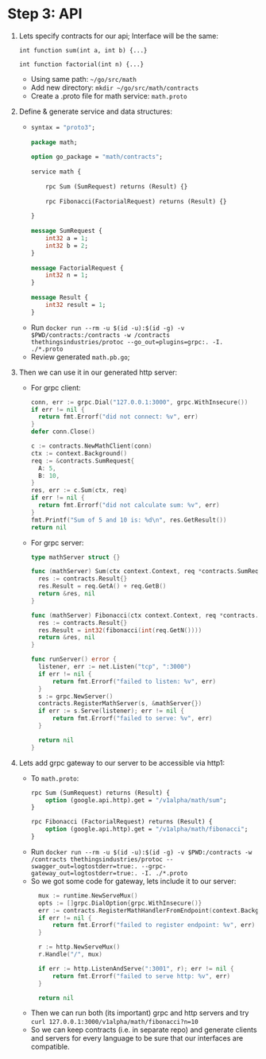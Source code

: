 # Step 3: API

1. Lets specify contracts for our api; Interface will be the same:
    ```
    int function sum(int a, int b) {...}
    
    int function factorial(int n) {...}
    ```  
    - Using same path: `~/go/src/math`
    - Add new directory: `mkdir ~/go/src/math/contracts`
    - Create a .proto file for math service: `math.proto`
2. Define & generate service and data structures:
    - ```proto
      syntax = "proto3";
    
      package math;
    
      option go_package = "math/contracts";
    
      service math {
    
          rpc Sum (SumRequest) returns (Result) {}
    
          rpc Fibonacci(FactorialRequest) returns (Result) {}
    
      }
    
      message SumRequest {
          int32 a = 1;
          int32 b = 2;
      }
    
      message FactorialRequest {
          int32 n = 1;
      }
    
      message Result {
          int32 result = 1;
      }

      ```
    - Run `docker run --rm -u $(id -u):$(id -g) -v $PWD/contracts:/contracts -w /contracts thethingsindustries/protoc --go_out=plugins=grpc:. -I. ./*.proto`
    - Review generated `math.pb.go`;
    
3. Then we can use it in our generated http server:
    - For grpc client:
      ```go
      conn, err := grpc.Dial("127.0.0.1:3000", grpc.WithInsecure())
      if err != nil {
      	return fmt.Errorf("did not connect: %v", err)
      }
      defer conn.Close()
      
      c := contracts.NewMathClient(conn)
      ctx := context.Background()
      req := &contracts.SumRequest{
      	A: 5,
      	B: 10,
      }
      res, err := c.Sum(ctx, req)
      if err != nil {
      	return fmt.Errorf("did not calculate sum: %v", err)
      }
      fmt.Printf("Sum of 5 and 10 is: %d\n", res.GetResult())
      return nil
      ```
    - For grpc server:
      ```go
      type mathServer struct {}
      
      func (mathServer) Sum(ctx context.Context, req *contracts.SumRequest) (*contracts.Result, error) {
      	res := contracts.Result{}
      	res.Result = req.GetA() + req.GetB()
      	return &res, nil
      }
      
      func (mathServer) Fibonacci(ctx context.Context, req *contracts.FactorialRequest) (*contracts.Result, error) {
      	res := contracts.Result{}
      	res.Result = int32(fibonacci(int(req.GetN())))
      	return &res, nil
      }
      
      func runServer() error {
      	listener, err := net.Listen("tcp", ":3000")
      	if err != nil {
      		return fmt.Errorf("failed to listen: %v", err)
      	}
      	s := grpc.NewServer()
      	contracts.RegisterMathServer(s, &mathServer{})
      	if err := s.Serve(listener); err != nil {
      		return fmt.Errorf("failed to serve: %v", err)
      	}
      
      	return nil
      }
      ```
      
4. Lets add grpc gateway to our server to be accessible via http1:
    - To `math.proto`:
      ```proto
      rpc Sum (SumRequest) returns (Result) {
          option (google.api.http).get = "/v1alpha/math/sum";
      }
      
      rpc Fibonacci (FactorialRequest) returns (Result) {
          option (google.api.http).get = "/v1alpha/math/fibonacci";
      }
      ```
    - Run `docker run --rm -u $(id -u):$(id -g) -v $PWD:/contracts -w /contracts thethingsindustries/protoc --swagger_out=logtostderr=true:. --grpc-gateway_out=logtostderr=true:. -I. ./*.proto`
    - So we got some code for gateway, lets include it to our server:
      ```go
      	mux := runtime.NewServeMux()
      	opts := []grpc.DialOption{grpc.WithInsecure()}
      	err := contracts.RegisterMathHandlerFromEndpoint(context.Background(), mux, ":3000", opts)
      	if err != nil {
      		return fmt.Errorf("failed to register endpoint: %v", err)
      	}
      
      	r := http.NewServeMux()
      	r.Handle("/", mux)
      
      	if err := http.ListenAndServe(":3001", r); err != nil {
      		return fmt.Errorf("failed to serve http: %v", err)
      	}
      
      	return nil
      ``` 
    - Then we can run both (its important) grpc and http servers and try `curl 127.0.0.1:3000/v1alpha/math/fibonacci?n=10`
    - So we can keep contracts (i.e. in separate repo) and generate clients and servers for every language to be sure that our interfaces are compatible.
    